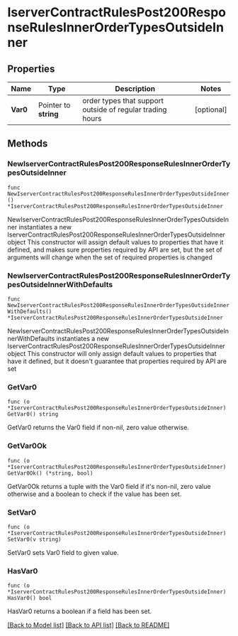 # IserverContractRulesPost200ResponseRulesInnerOrderTypesOutsideInner

## Properties

Name | Type | Description | Notes
------------ | ------------- | ------------- | -------------
**Var0** | Pointer to **string** | order types that support outside of regular trading hours | [optional] 

## Methods

### NewIserverContractRulesPost200ResponseRulesInnerOrderTypesOutsideInner

`func NewIserverContractRulesPost200ResponseRulesInnerOrderTypesOutsideInner() *IserverContractRulesPost200ResponseRulesInnerOrderTypesOutsideInner`

NewIserverContractRulesPost200ResponseRulesInnerOrderTypesOutsideInner instantiates a new IserverContractRulesPost200ResponseRulesInnerOrderTypesOutsideInner object
This constructor will assign default values to properties that have it defined,
and makes sure properties required by API are set, but the set of arguments
will change when the set of required properties is changed

### NewIserverContractRulesPost200ResponseRulesInnerOrderTypesOutsideInnerWithDefaults

`func NewIserverContractRulesPost200ResponseRulesInnerOrderTypesOutsideInnerWithDefaults() *IserverContractRulesPost200ResponseRulesInnerOrderTypesOutsideInner`

NewIserverContractRulesPost200ResponseRulesInnerOrderTypesOutsideInnerWithDefaults instantiates a new IserverContractRulesPost200ResponseRulesInnerOrderTypesOutsideInner object
This constructor will only assign default values to properties that have it defined,
but it doesn't guarantee that properties required by API are set

### GetVar0

`func (o *IserverContractRulesPost200ResponseRulesInnerOrderTypesOutsideInner) GetVar0() string`

GetVar0 returns the Var0 field if non-nil, zero value otherwise.

### GetVar0Ok

`func (o *IserverContractRulesPost200ResponseRulesInnerOrderTypesOutsideInner) GetVar0Ok() (*string, bool)`

GetVar0Ok returns a tuple with the Var0 field if it's non-nil, zero value otherwise
and a boolean to check if the value has been set.

### SetVar0

`func (o *IserverContractRulesPost200ResponseRulesInnerOrderTypesOutsideInner) SetVar0(v string)`

SetVar0 sets Var0 field to given value.

### HasVar0

`func (o *IserverContractRulesPost200ResponseRulesInnerOrderTypesOutsideInner) HasVar0() bool`

HasVar0 returns a boolean if a field has been set.


[[Back to Model list]](../README.md#documentation-for-models) [[Back to API list]](../README.md#documentation-for-api-endpoints) [[Back to README]](../README.md)



